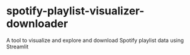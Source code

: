 # spotify-playlist-visualizer-downloader
A tool to visualize and explore  and download Spotify playlist data using Streamlit
